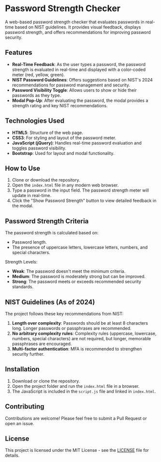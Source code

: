# Password Strength Checker

A web-based password strength checker that evaluates passwords in real-time based on NIST guidelines. It provides visual feedback, displays password strength, and offers recommendations for improving password security.

## Features

- **Real-Time Feedback**: As the user types a password, the password strength is evaluated in real-time and displayed with a color-coded meter (red, yellow, green).
- **NIST Password Guidelines**: Offers suggestions based on NIST's 2024 recommendations for password management and security.
- **Password Visibility Toggle**: Allows users to show or hide their passwords as they type.
- **Modal Pop-Up**: After evaluating the password, the modal provides a strength rating and key NIST recommendations.

## Technologies Used

- **HTML5**: Structure of the web page.
- **CSS3**: For styling and layout of the password meter.
- **JavaScript (jQuery)**: Handles real-time password evaluation and toggles password visibility.
- **Bootstrap**: Used for layout and modal functionality.

## How to Use

1. Clone or download the repository.
2. Open the `index.html` file in any modern web browser.
3. Type a password in the input field. The password strength meter will update in real-time.
4. Click the "Show Password Strength" button to view detailed feedback in the modal.

## Password Strength Criteria

The password strength is calculated based on:
- Password length.
- The presence of uppercase letters, lowercase letters, numbers, and special characters.
  
Strength Levels:
- **Weak**: The password doesn't meet the minimum criteria.
- **Medium**: The password is moderately strong but can be improved.
- **Strong**: The password meets or exceeds recommended security standards.

## NIST Guidelines (As of 2024)

The project follows these key recommendations from NIST:
1. **Length over complexity**: Passwords should be at least 8 characters long. Longer passwords or passphrases are recommended.
2. **No arbitrary complexity rules**: Complexity rules (uppercase, lowercase, numbers, special characters) are not required, but longer, memorable passphrases are encouraged.
3. **Multi-factor authentication**: MFA is recommended to strengthen security further.

## Installation

1. Download or clone the repository.
2. Open the project folder and run the `index.html` file in a browser.
3. The JavaScript is included in the `script.js` file and linked in `index.html`.

## Contributing

Contributions are welcome! Please feel free to submit a Pull Request or open an issue.

## License

This project is licensed under the MIT License - see the [LICENSE](LICENSE) file for details.
